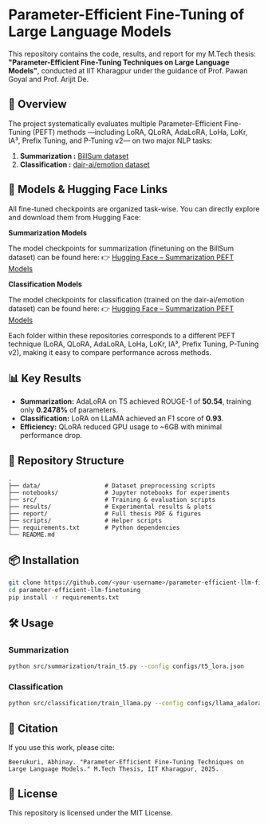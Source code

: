 # Parameter-Efficient Fine-Tuning of Large Language Models

This repository contains the code, results, and report for my M.Tech thesis:
**"Parameter-Efficient Fine-Tuning Techniques on Large Language Models"**,
conducted at IIT Kharagpur under the guidance of Prof. Pawan Goyal and Prof. Arijit De.

## 📄 Overview
The project systematically evaluates multiple Parameter-Efficient Fine-Tuning (PEFT) methods
—including LoRA, QLoRA, AdaLoRA, LoHa, LoKr, IA³, Prefix Tuning, and P-Tuning v2—
on two major NLP tasks:
1. **Summarization :**  [BillSum dataset](https://huggingface.co/datasets/Abhinay123/billsum-summarization-filtered3)
2. **Classification :** [dair-ai/emotion dataset](https://huggingface.co/datasets/dair-ai/emotion)

## 🚀 Models & Hugging Face Links
All fine-tuned checkpoints are organized task-wise. You can directly explore and download them from Hugging Face:

**Summarization Models** 

The model checkpoints for summarization (finetuning on the BillSum dataset) can be found here:
👉 [Hugging Face – Summarization PEFT Models](https://huggingface.co/Abhinay123/summarization_peft_models)

**Classification Models** 

The model checkpoints for classification (trained on the dair-ai/emotion dataset) can be found here:
👉 [Hugging Face – Summarization PEFT Models](https://huggingface.co/Abhinay123/classification_peft_models)

Each folder within these repositories corresponds to a different PEFT technique (LoRA, QLoRA, AdaLoRA, LoHa, LoKr, IA³, Prefix Tuning, P-Tuning v2), making it easy to compare performance across methods.


## 📊 Key Results
- **Summarization:** AdaLoRA on T5 achieved ROUGE-1 of **50.54**, training only **0.2478%** of parameters.
- **Classification:** LoRA on LLaMA achieved an F1 score of **0.93**.
- **Efficiency:** QLoRA reduced GPU usage to ~6GB with minimal performance drop.

## 📂 Repository Structure
```
.
├── data/                  # Dataset preprocessing scripts
├── notebooks/             # Jupyter notebooks for experiments
├── src/                   # Training & evaluation scripts
├── results/               # Experimental results & plots
├── report/                # Full thesis PDF & figures
├── scripts/               # Helper scripts
├── requirements.txt       # Python dependencies
└── README.md
```

## 📦 Installation
```bash
git clone https://github.com/<your-username>/parameter-efficient-llm-finetuning.git
cd parameter-efficient-llm-finetuning
pip install -r requirements.txt
```

## 🛠 Usage
### Summarization
```bash
python src/summarization/train_t5.py --config configs/t5_lora.json
```

### Classification
```bash
python src/classification/train_llama.py --config configs/llama_adalora.json
```

## 📑 Citation
If you use this work, please cite:
```
Beerukuri, Abhinay. "Parameter-Efficient Fine-Tuning Techniques on Large Language Models." M.Tech Thesis, IIT Kharagpur, 2025.
```

## 📜 License
This repository is licensed under the MIT License.
